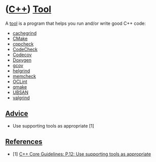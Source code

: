 # ([C++](Cpp.md)) [Tool](CppTool.md)

A [tool](CppTool.md) is a program that helps you run and/or write good C++ code:

 * [cachegrind](CppCachegrind.md)
 * [CMake](CppCmake.md)
 * [cppcheck](CppCppcheck.md)
 * [CodeCheck](CppCodeCheck.md)
 * [Codecov](CppCodecov.md)
 * [Doxygen](CppDoxygen.md)
 * [gcov](CppGcov.md)
 * [helgrind](CppHelgrind.md)
 * [memcheck](CppMemcheck.md)
 * [OCLint](CppOCLint.md)
 * [qmake](CppQmake.md)
 * [UBSAN](CppUbsan.md)
 * [valgrind](CppValgrind.md)

## [Advice](CppAdvice.md)

 * Use supporting tools as appropriate [1]

## [References](CppReferences.md)

 * [1] [C++ Core Guidelines: P.12: Use supporting tools as appropriate](https://github.com/isocpp/CppCoreGuidelines/blob/master/CppCoreGuidelines.md#p12-use-supporting-tools-as-appropriate)
